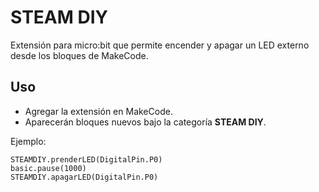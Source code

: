 # STEAM DIY

Extensión para micro:bit que permite encender y apagar un LED externo desde los bloques de MakeCode.

## Uso

- Agregar la extensión en MakeCode.
- Aparecerán bloques nuevos bajo la categoría **STEAM DIY**.

Ejemplo:

```blocks
STEAMDIY.prenderLED(DigitalPin.P0)
basic.pause(1000)
STEAMDIY.apagarLED(DigitalPin.P0)
